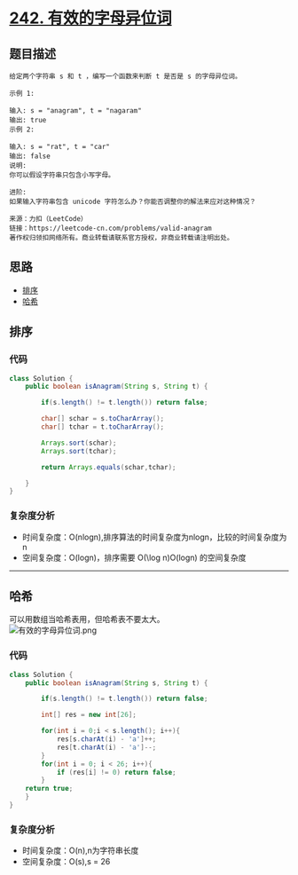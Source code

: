 # [242. 有效的字母异位词](https://leetcode-cn.com/problems/valid-anagram/)

## 题目描述
```
给定两个字符串 s 和 t ，编写一个函数来判断 t 是否是 s 的字母异位词。

示例 1:

输入: s = "anagram", t = "nagaram"
输出: true
示例 2:

输入: s = "rat", t = "car"
输出: false
说明:
你可以假设字符串只包含小写字母。

进阶:
如果输入字符串包含 unicode 字符怎么办？你能否调整你的解法来应对这种情况？

来源：力扣（LeetCode）
链接：https://leetcode-cn.com/problems/valid-anagram
著作权归领扣网络所有。商业转载请联系官方授权，非商业转载请注明出处。
```

## 思路

- [排序](https://github.com/zoeaaa/Algorithm-/blob/main/Hash%20table/242.%20%E6%9C%89%E6%95%88%E7%9A%84%E5%AD%97%E6%AF%8D%E5%BC%82%E4%BD%8D%E8%AF%8D.md#排序)
- [哈希](https://github.com/zoeaaa/Algorithm-/blob/main/Hash%20table/242.%20%E6%9C%89%E6%95%88%E7%9A%84%E5%AD%97%E6%AF%8D%E5%BC%82%E4%BD%8D%E8%AF%8D.md#哈希)

## 排序

### 代码
```java
class Solution {
    public boolean isAnagram(String s, String t) {

        if(s.length() != t.length()) return false;

        char[] schar = s.toCharArray();
        char[] tchar = t.toCharArray();

        Arrays.sort(schar);
        Arrays.sort(tchar);

        return Arrays.equals(schar,tchar);

    }
}
```

### 复杂度分析
- 时间复杂度：O(nlogn),排序算法的时间复杂度为nlogn，比较的时间复杂度为n
- 空间复杂度：O(logn)，排序需要 O(\log n)O(logn) 的空间复杂度


*********************************************

## 哈希

可以用数组当哈希表用，但哈希表不要太大。
</br>
![有效的字母异位词.png](https://i.loli.net/2021/05/13/jITY9b12DmF5aA8.png)

### 代码
```java
class Solution {
    public boolean isAnagram(String s, String t) {

        if(s.length() != t.length()) return false;

        int[] res = new int[26];

        for(int i = 0;i < s.length(); i++){
            res[s.charAt(i) - 'a']++;
            res[t.charAt(i) - 'a']--;
        }
        for(int i = 0; i < 26; i++){
            if (res[i] != 0) return false;
        }
    return true;
    }
}
```

### 复杂度分析
- 时间复杂度：O(n),n为字符串长度
- 空间复杂度：O(s),s = 26
